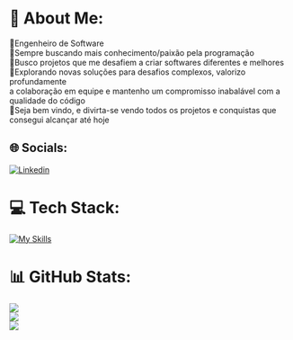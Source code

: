 # 💫 About Me:
🥇Engenheiro de Software<br>🦾Sempre buscando mais conhecimento/paixão pela programação<br>🧠Busco projetos que me desafiem a criar softwares diferentes e melhores<br>🎯Explorando novas soluções para desafios complexos, valorizo profundamente<br> a colaboração em equipe e mantenho um compromisso inabalável com a qualidade do código<br>💭Seja bem vindo, e divirta-se vendo todos os projetos e conquistas que consegui alcançar até hoje


## 🌐 Socials:
[![Linkedin](https://skillicons.dev/icons?i=linkedin)](https://linkedin.com/in/www.linkedin.com/in/rafaelmmaniezo/) 

# 💻 Tech Stack:
[![My Skills](https://skillicons.dev/icons?i=html,css,js,arduino,py,pycharm)](https://skillicons.dev)

# 📊 GitHub Stats:
![](https://github-readme-stats.vercel.app/api?username=mmaniezo&theme=vision-friendly-dark&hide_border=false&include_all_commits=false&count_private=false)<br/>
![](https://github-readme-streak-stats.herokuapp.com/?user=mmaniezo&theme=vision-friendly-dark&hide_border=false)<br/>
![](https://github-readme-stats.vercel.app/api/top-langs/?username=mmaniezo&theme=vision-friendly-dark&hide_border=false&include_all_commits=false&count_private=false&layout=compact)
